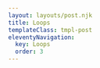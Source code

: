 ```yaml
---
layout: layouts/post.njk
title: Loops
templateClass: tmpl-post
eleventyNavigation:
  key: Loops
  order: 3
---
```

<script>
    var shoppingCart=[
        {name:"loaf of bread",type:"food",quantity:1,price:.85},{name:"multipack beans",type:"food",quantity:1,price:1},{name:"mushrooms",type:"food",quantity:10,price:.1},{name:"can of beer",type:"alcohol",quantity:4,price:1.1},{name:"prosecco",type:"alcohol",quantity:1,price:8.99},{name:"steak",type:"food",quantity:2,price:3.99},{name:"blue cheese",type:"food",quantity:1,price:2.99},{name:"candles",type:"home",quantity:3,price:1.99},{name:"cheesecake",type:"food",quantity:1,price:4.99},{name:"onions",type:"food",quantity:3,price:.4}
        ];

    //CREATE FUNCTION take arg shoppingCart
    function getTotalPrice(shoppingCart, discountAmount, type){
    //CREATE VAR totalPrice
    var totalPrice = 0;
    //LOOP items in shoppingCart
    for(var item of shoppingCart){
    //IF item.type === food
    if(item.type === type || type === 'any'){
        //SUB 20% from item.price
        var discountPrice = item.price - ((item.price * discountAmount) / 100);
       // console.log(discountPrice);
        //ADD discountPrice to totalPrice
        totalPrice += discountPrice * item.quantity; 
    }
    else{
         //ADD price to VAR totalPrice
    //Times by quantity
   totalPrice += item.price * item.quantity;
    }
   
    }
    //return VAR totalPrice
    return totalPrice;
    };
    console.log(getTotalPrice(shoppingCart, 30, 'any'));

    function lowHighPrice(cart, lowPrice, highPrice, quantity){
       var arrItems = [];
       var price = 0; 

       for(var item of cart){
           quantity ? price = item.price * item.quantity : price = item.price; //if else statement (if quantity = true then price = item.price * item.quantity else price = item.price ) 

        if(item.price >= lowPrice && item.price <= highPrice){
            arrItems.push(item);
           }
        }
               return arrItems;
       }
    
    console.log(lowHighPrice(shoppingCart, 0.2, 1, true));

 var numberArray = [3,6,1,68,23,15,3,9,56,10];
 function mean(numberArray){
     var totalSum = 0;
     for(var i = 0; i < numberArray.length ; i++) {
    totalSum += numberArray[i];
    //console.log(totalSum);
 }
     return totalSum / numberArray.length;

 }
console.log(mean(numberArray));

function median(numberArray){
    var sortedNumber = numberArray.sort(function(a,b){return a - b});
    var value = sortedNumber[sortedNumber.length/2 | 0];
    return value;
}
console.log(median(numberArray));
 function getNumberType(numberArray, type){
     switch (type){
        case 'mean':
             return mean(numberArray);  
            break;
        case 'median':
            return median(numberArray);
            break;

        default:
            return numberArray;
     }
 }
 console.log(getNumberType(numberArray, ''));
    </script>
    
